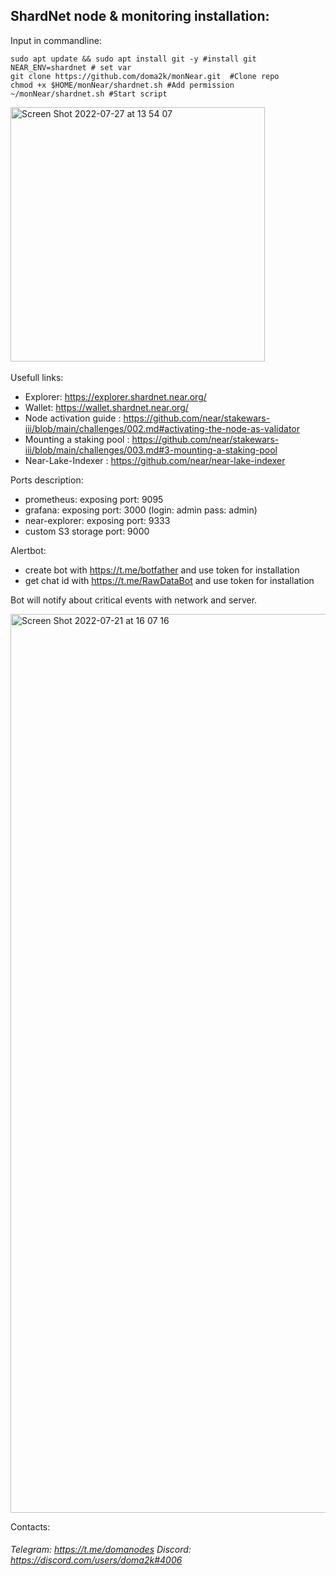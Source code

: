 ## ShardNet node & monitoring installation: <br /> 
Input in commandline:

```
sudo apt update && sudo apt install git -y #install git
NEAR_ENV=shardnet # set var
git clone https://github.com/doma2k/monNear.git  #Clone repo
chmod +x $HOME/monNear/shardnet.sh #Add permission 
~/monNear/shardnet.sh #Start script
```
<img width="407" alt="Screen Shot 2022-07-27 at 13 54 07" src="https://user-images.githubusercontent.com/79820904/181230474-3248bcf3-9b25-4e55-9950-a9a8796de171.png">
 <br />
<br />
Usefull links:

*  Explorer: https://explorer.shardnet.near.org/
*  Wallet: https://wallet.shardnet.near.org/
*  Node activation guide : https://github.com/near/stakewars-iii/blob/main/challenges/002.md#activating-the-node-as-validator
*  Mounting a staking pool : https://github.com/near/stakewars-iii/blob/main/challenges/003.md#3-mounting-a-staking-pool
*  Near-Lake-Indexer : https://github.com/near/near-lake-indexer

Ports description:

* prometheus: exposing port: 9095
* grafana: exposing port: 3000 (login: admin pass: admin) 
* near-explorer: exposing port: 9333 
* custom S3 storage port: 9000

Alertbot: 
* create bot with https://t.me/botfather and use token for installation
* get chat id with https://t.me/RawDataBot and use token for installation

Bot will notify about critical events with network and server.

<img width="1438" alt="Screen Shot 2022-07-21 at 16 07 16" src="https://user-images.githubusercontent.com/79820904/180241361-4532166c-4f8b-4b65-abf2-f1690d71fd14.png">


Contacts:
###### Telegram: https://t.me/domanodes Discord: https://discord.com/users/doma2k#4006
